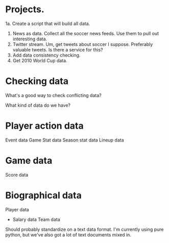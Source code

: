 
# Projects.


1a. Create a script that will build all data.
1. News as data. Collect all the soccer news feeds. Use them to pull out interesting data.
2. Twitter stream. Um, get tweets about soccer I suppose. Preferably valuable tweets. Is there a service for this?
3. Add data consistency checking.
4. Get 2010 World Cup data.



# Checking data

What's a good way to check conflicting data?

What kind of data do we have?

# Player action data
Event data
Game Stat data
Season stat data
Lineup data

# Game data
Score data

# Biographical data
Player data
 - Salary data
Team data


Should probably standardize on a text data format. 
I'm currently using pure python, but we've also got a lot of text documents mixed in.